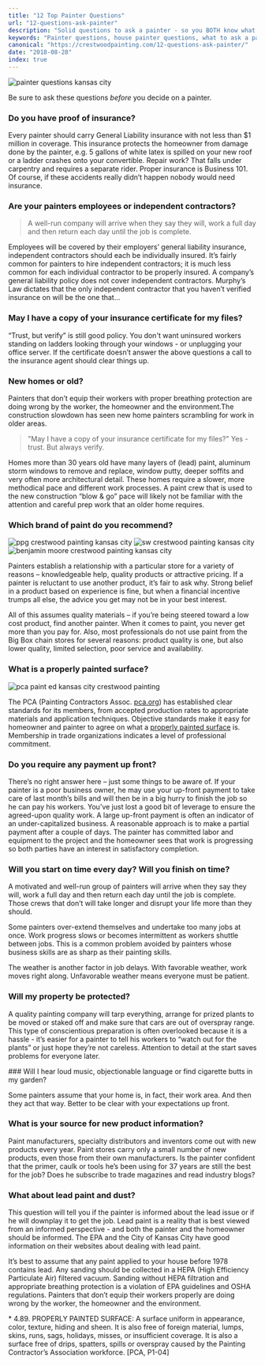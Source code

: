 ```yaml
--- 
title: "12 Top Painter Questions"
url: "12-questions-ask-painter"
description: "Solid questions to ask a painter - so you BOTH know what to expect. Whether home or office painting, these questions help ensure a good experience."
keywords: "Painter questions, house painter questions, what to ask a painter, exterior painting questions, questions, Kansas City"
canonical: "https://crestwoodpainting.com/12-questions-ask-painter/"
date: "2018-08-28"
index: true
---
```


![painter questions kansas city](/images/Checkbox.webp "width=360 height=360")

Be sure to ask these questions _before_ you decide on a painter.

### Do you have proof of insurance?

Every painter should carry General Liability insurance with not less than $1 million in coverage. This insurance protects the homeowner from damage done by the painter, e.g. 5 gallons of white latex is spilled on your new roof or a ladder crashes onto your convertible. Repair work? That falls under carpentry and requires a separate rider. Proper insurance is Business 101. Of course, if these accidents really didn’t happen nobody would need insurance.

### Are your painters employees or independent contractors?

> A well-run company will arrive when they say they will, work a full day and then return each day until the job is complete.

Employees will be covered by their employers’ general liability insurance, independent contractors should each be individually insured. It’s fairly common for painters to hire independent contractors; it is much less common for each individual contractor to be properly insured. A company’s general liability policy does not cover independent contractors. Murphy’s Law dictates that the only independent contractor that you haven’t verified insurance on will be the one that…

### May I have a copy of your insurance certificate for my files?

“Trust, but verify” is still good policy. You don't want uninsured workers standing on ladders looking through your windows - or unplugging your office server. If the certificate doesn’t answer the above questions a call to the insurance agent should clear things up.

### New homes or old?

Painters that don’t equip their workers with proper breathing protection are doing wrong by the worker, the homeowner and the environment.The construction slowdown has seen new home painters scrambling for work in older areas.

> "May I have a copy of your insurance certificate for my files?" Yes - trust.
> But always verify.

Homes more than 30 years old have many layers of (lead) paint, aluminum storm windows to remove and replace, window putty, deeper soffits and very often more architectural detail. These homes require a slower, more methodical pace and different work processes. A paint crew that is used to the new construction “blow & go” pace will likely not be familiar with the attention and careful prep work that an older home requires.

### Which brand of paint do you recommend?

![ppg crestwood painting kansas city](/images/Logo-sq-PPG100.webp "width=130 height=100") ![sw crestwood painting kansas city](/images/logosq-SW100.webp "width=100 height=100") ![benjamin moore crestwood painting kansas city](/images/logosqBM100.webp "width=106 height=100")

Painters establish a relationship with a particular store for a variety of reasons – knowledgeable help, quality products or attractive pricing. If a painter is reluctant to use another product, it’s fair to ask why. Strong belief in a product based on experience is fine, but when a financial incentive trumps all else, the advice you get may not be in your best interest.

All of this assumes quality materials – if you’re being steered toward a low cost product, find another painter. When it comes to paint, you never get more than you pay for. Also, most professionals do not use paint from the Big Box chain stores for several reasons: product quality is one, but also lower quality, limited selection, poor service and availability.

### What is a properly painted surface?

![pca paint ed kansas city crestwood painting](/images/logo-pca100.webp "width=269 height=100")

The PCA (Painting Contractors Assoc. [pca.org](https://pcapainted.org)) has established clear standards for its members, from accepted production rates to appropriate materials and application techniques. Objective standards make it easy for homeowner and painter to agree on what a [properly painted surface](/12-questions-ask-painter/#properlypainted) is. Membership in trade organizations indicates a level of professional commitment.

### Do you require any payment up front?

There’s no right answer here – just some things to be aware of. If your painter is a poor business owner, he may use your up-front payment to take care of last month’s bills and will then be in a big hurry to finish the job so he can pay his workers. You’ve just lost a good bit of leverage to ensure the agreed-upon quality work. A large up-front payment is often an indicator of an under-capitalized business. A reasonable approach is to make a partial payment after a couple of days. The painter has committed labor and equipment to the project and the homeowner sees that work is progressing so both parties have an interest in satisfactory completion.

### Will you start on time every day? Will you finish on time?

A motivated and well-run group of painters will arrive when they say they will, work a full day and then return each day until the job is complete. Those crews that don’t will take longer and disrupt your life more than they should.

Some painters over-extend themselves and undertake too many jobs at once. Work progress slows or becomes intermittent as workers shuttle between jobs. This is a common problem avoided by painters whose business skills are as sharp as their painting skills.

The weather is another factor in job delays. With favorable weather, work moves right along. Unfavorable weather means everyone must be patient.

### Will my property be protected?

A quality painting company will tarp everything, arrange for prized plants to be moved or staked off and make sure that cars are out of overspray range. This type of conscientious preparation is often overlooked because it is a hassle - it’s easier for a painter to tell his workers to “watch out for the plants” or just hope they’re not careless. Attention to detail at the start saves problems for everyone later.

### Will I hear loud music, objectionable language or find cigarette butts in my garden?

Some painters assume that your home is, in fact, their work area. And then they act that way. Better to be clear with your expectations up front.

### What is your source for new product information?

Paint manufacturers, specialty distributors and inventors come out with new products every year. Paint stores carry only a small number of new products, even those from their own manufacturers. Is the painter confident that the primer, caulk or tools he’s been using for 37 years are still the best for the job? Does he subscribe to trade magazines and read industry blogs?

### What about lead paint and dust?

This question will tell you if the painter is informed about the lead issue or if he will downplay it to get the job. Lead paint is a reality that is best viewed from an informed perspective - and both the painter and the homeowner should be informed. The EPA and the City of Kansas City have good information on their websites about dealing with lead paint.

It’s best to assume that any paint applied to your house before 1978 contains lead. Any sanding should be collected in a HEPA (High Efficiency Particulate Air) filtered vacuum. Sanding without HEPA filtration and appropriate breathing protection is a violation of EPA guidelines and OSHA regulations. Painters that don’t equip their workers properly are doing wrong by the worker, the homeowner and the environment.

\* 4.89. PROPERLY PAINTED SURFACE:
A surface uniform in appearance, color, texture, hiding and sheen. It is also free of foreign material, lumps, skins, runs, sags, holidays, misses, or insufficient coverage. It is also a surface free of drips, spatters, spills or overspray caused by the Painting Contractor’s Association workforce. \[PCA, P1-04\]
